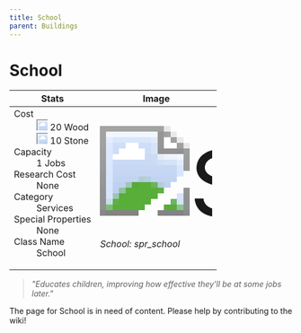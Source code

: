 ```yaml
---
title: School
parent: Buildings
---
```

# School

[//]: # (Pre-generated content)
<table><thead><tr><th>Stats</th><th>Image</th></tr></thead><tbody><tr><td><dl><dt>Cost</dt><dd><div class="resource-icon"><img style="object-position: -637px -751px;" src="https://tfe2-wiki.github.io/assets/sprites.png"></div> 20 Wood<br><div class="resource-icon"><img style="object-position: -637px -737px;" src="https://tfe2-wiki.github.io/assets/sprites.png"></div> 10 Stone</dd><dt>Capacity</dt><dd>1 Jobs</dd><dt>Research Cost</dt><dd>None</dd><dt>Category</dt><dd>Services</dd><dt>Special Properties</dt><dd>None</dd><dt>Class Name</dt><dd>School</dd></dl></td><td><style>.building-image {width: 200px;height: 200px;overflow: hidden;position: relative;}.building-image img {image-rendering: pixelated;object-fit: none;transform: scale(10);transform-origin: left top;position: absolute;left: 0;top: 0;}.resource-image {width: 200px;height: 200px;overflow: hidden;position: relative;}.resource-image img {image-rendering: pixelated;object-fit: none;transform: scale(20);transform-origin: left top;position: absolute;left: 0;top: 0;}.building-icon {width: 20px;height: 20px;overflow: hidden;position: relative;display: inline-block;}.building-icon img {image-rendering: pixelated;object-fit: none;transform: scale(1);transform-origin: left top;position: absolute;left: 0;top: 0;}.resource-icon {width: 20px;height: 20px;overflow: hidden;position: relative;display: inline-block;}.resource-icon img {image-rendering: pixelated;object-fit: none;transform: scale(2);transform-origin: left top;position: absolute;left: 0;top: 0;}</style><div class="building-image"><img style="object-position: -46px -1018px;" src="https://tfe2-wiki.github.io/assets/sprites.png" alt="School Back"><img style="object-position: -24px -1018px;" src="https://tfe2-wiki.github.io/assets/sprites.png" alt="School"></div><i>School: spr_school</i></td></tr></tbody></table><blockquote><i>"Educates children, improving how effective they'll be at some jobs later."</i></blockquote>

The page for School is in need of content. Please help by contributing to the wiki!
